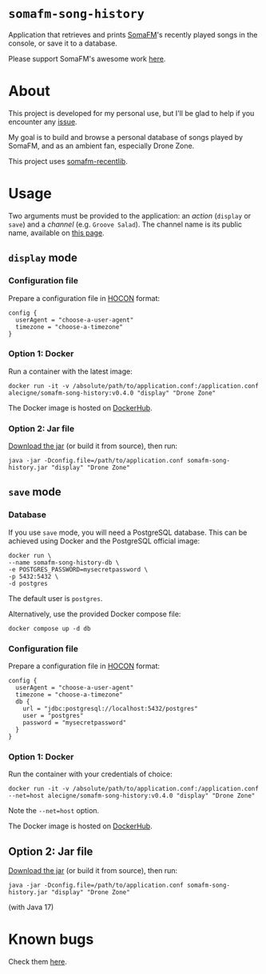 # `somafm-song-history`

Application that retrieves and prints [SomaFM][1]'s recently played songs in the console, or save it
to a database.

Please support SomaFM's awesome work [here][2].

# About

This project is developed for my personal use, but I'll be glad to help if you encounter
any [issue][3].

My goal is to build and browse a personal database of songs played by SomaFM, and as an ambient fan,
especially Drone Zone.

This project uses [somafm-recentlib][4].

# Usage

Two arguments must be provided to the application: an *action* (`display` or `save`) and a
*channel* (e.g. `Groove Salad`). The channel name is its public name, available
on [this page][5].

## `display` mode

### Configuration file

Prepare a configuration file in [HOCON][6] format:

``` hocon
config {
  userAgent = "choose-a-user-agent"
  timezone = "choose-a-timezone"
}
```

### Option 1: Docker

Run a container with the latest image:

``` shell
docker run -it -v /absolute/path/to/application.conf:/application.conf alecigne/somafm-song-history:v0.4.0 "display" "Drone Zone"
```

The Docker image is hosted on [DockerHub][7].

### Option 2: Jar file

[Download the jar][8] (or build it from source), then run:

``` shell
java -jar -Dconfig.file=/path/to/application.conf somafm-song-history.jar "display" "Drone Zone"
```

## `save` mode

### Database

If you use `save` mode, you will need a PostgreSQL database. This can be achieved using Docker and
the PostgreSQL official image:

``` shell
docker run \
--name somafm-song-history-db \
-e POSTGRES_PASSWORD=mysecretpassword \
-p 5432:5432 \
-d postgres
```

The default user is `postgres`.

Alternatively, use the provided Docker compose file:

``` shell
docker compose up -d db
```

### Configuration file

Prepare a configuration file in [HOCON][7] format:

``` hocon
config {
  userAgent = "choose-a-user-agent"
  timezone = "choose-a-timezone"
  db {
    url = "jdbc:postgresql://localhost:5432/postgres"
    user = "postgres"
    password = "mysecretpassword"
  }
}
```

### Option 1: Docker

Run the container with your credentials of choice:

``` shell
docker run -it -v /absolute/path/to/application.conf:/application.conf --net=host alecigne/somafm-song-history:v0.4.0 "display" "Drone Zone"
```

Note the `--net=host` option.

The Docker image is hosted on [DockerHub][8].

## Option 2: Jar file

[Download the jar][9] (or build it from source), then run:

``` shell
java -jar -Dconfig.file=/path/to/application.conf somafm-song-history.jar "display" "Drone Zone"
```

(with Java 17)

# Known bugs

Check them [here][9].

[1]: https://somafm.com

[2]: https://somafm.com/support/

[3]: https://github.com/alecigne/somafm-song-history/issues

[4]: https://github.com/alecigne/somafm-recentlib

[5]: https://somafm.com/#alpha

[6]: https://github.com/lightbend/config/blob/main/HOCON.md

[7]: https://hub.docker.com/r/alecigne/somafm-song-history

[8]: https://github.com/alecigne/somafm-song-history/releases/download/0.2.0/somafm-song-history-0.2.0.jar

[9]: https://github.com/alecigne/somafm-song-history/issues?q=is%3Aopen+is%3Aissue+label%3Abug
